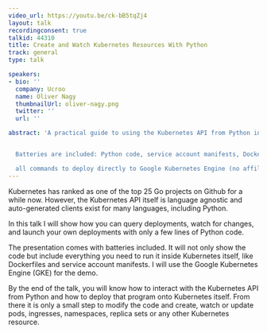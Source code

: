 ```yaml
---
video_url: https://youtu.be/ck-bB5tqZj4
layout: talk
recordingconsent: true
talkid: 44310
title: Create and Watch Kubernetes Resources With Python
track: general
type: talk

speakers:
- bio: ''
  company: Ucroo
  name: Oliver Nagy
  thumbnailUrl: oliver-nagy.png
  twitter: ''
  url: ''

abstract: 'A practical guide to using the Kubernetes API from Python in production.


  Batteries are included: Python code, service account manifests, Dockerfile and

  all commands to deploy directly to Google Kubernetes Engine (no affiliation).'
---
```

Kubernetes has ranked as one of the top 25 Go projects on Github for a while
now. However, the Kubernetes API itself is language agnostic and auto-generated
clients exist for many languages, including Python.

In this talk I will show how you can query deployments, watch for changes, and
launch your own deployments with only a few lines of Python code.

The presentation comes with batteries included. It will not only show the code
but include everything you need to run it inside Kubernetes itself, like
Dockerfiles and service account manifests. I will use the Google Kubernetes
Engine (GKE) for the demo.

By the end of the talk, you will know how to interact with the Kubernetes API
from Python and how to deploy that program onto Kubernetes itself. From there
it is only a small step to modify the code and create, watch or update pods,
ingresses, namespaces, replica sets or any other Kubernetes resource.
